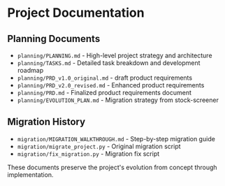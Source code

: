 # Project Documentation

## Planning Documents
- `planning/PLANNING.md` - High-level project strategy and architecture
- `planning/TASKS.md` - Detailed task breakdown and development roadmap
- `planning/PRD_v1.0_original.md` - draft product requirements
- `planning/PRD_v2.0_revised.md` - Enhanced product requirements
- `planning/PRD.md` - Finalized product requirements document
- `planning/EVOLUTION_PLAN.md` - Migration strategy from stock-screener

## Migration History
- `migration/MIGRATION_WALKTHROUGH.md` - Step-by-step migration guide
- `migration/migrate_project.py` - Original migration script
- `migration/fix_migration.py` - Migration fix script

These documents preserve the project's evolution from concept through implementation.  
